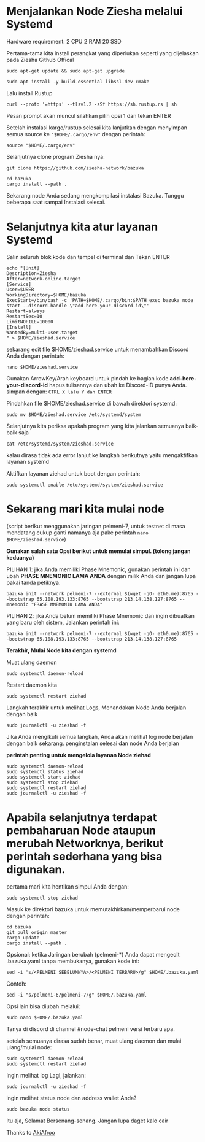 # Menjalankan Node Ziesha melalui Systemd

Hardware requirement:
2 CPU
2 RAM
20 SSD

Pertama-tama kita install perangkat yang diperlukan seperti yang dijelaskan pada Ziesha Github Offical

```
sudo apt-get update && sudo apt-get upgrade
```

```
sudo apt install -y build-essential libssl-dev cmake
```

Lalu install Rustup

```
curl --proto '=https' --tlsv1.2 -sSf https://sh.rustup.rs | sh
```

Pesan prompt akan muncul silahkan pilih opsi 1 dan tekan ENTER 
 

Setelah instalasi kargo/rustup selesai kita lanjutkan dengan menyimpan semua source ke `"$HOME/.cargo/env"` dengan perintah:
 
```
source "$HOME/.cargo/env"
```


Selanjutnya clone program Ziesha nya:

```
git clone https://github.com/ziesha-network/bazuka
```

```
cd bazuka
cargo install --path .
```

Sekarang node Anda sedang mengkompilasi instalasi Bazuka. Tunggu beberapa saat sampai Instalasi selesai.



# Selanjutnya kita atur layanan Systemd #

Salin seluruh blok kode dan tempel di terminal dan Tekan ENTER

```
echo "[Unit]
Description=Ziesha
After=network-online.target
[Service]
User=$USER
WorkingDirectory=$HOME/bazuka
ExecStart=/bin/bash -c 'PATH=$HOME/.cargo/bin:$PATH exec bazuka node start --discord-handle \"add-here-your-discord-id\"'
Restart=always
RestartSec=10
LimitNOFILE=10000
[Install]
WantedBy=multi-user.target
" > $HOME/zieshad.service
```

sekarang edit file  $HOME/zieshad.service untuk menambahkan Discord Anda dengan perintah:

```
nano $HOME/zieshad.service
```

Gunakan ArrowKey/Arah keyboard untuk pindah ke bagian kode **add-here-your-discord-id** hapus tulisannya dan ubah ke Discord-ID punya Anda.
simpan dengan: `CTRL X lalu Y dan ENTER`

Pindahkan file $HOME/zieshad.service di bawah direktori systemd:

```
sudo mv $HOME/zieshad.service /etc/systemd/system
```



Selanjutnya kita periksa apakah program yang kita jalankan semuanya baik-baik saja

```
cat /etc/systemd/system/zieshad.service
```


kalau dirasa tidak ada error lanjut ke langkah berikutnya yaitu mengaktifkan layanan systemd

Aktifkan layanan ziehad untuk boot dengan perintah:

```
sudo systemctl enable /etc/systemd/system/zieshad.service
```


# Sekarang mari kita mulai node 
 
(script berikut menggunakan jaringan pelmeni-7, untuk testnet di masa mendatang cukup ganti namanya aja pake perintah `nano $HOME/zieshad.service`)



**Gunakan salah satu Opsi berikut untuk memulai simpul. (tolong jangan keduanya)**



PILIHAN 1:
jika Anda memiliki Phase Mnemonic, gunakan perintah ini dan ubah **PHASE MNEMONIC LAMA ANDA** dengan milik Anda dan jangan lupa pakai tanda petiknya.

```
bazuka init --network pelmeni-7 --external $(wget -qO- eth0.me):8765 --bootstrap 65.108.193.133:8765 --bootstrap 213.14.138.127:8765 --mnemonic "FRASE MNEMONIK LAMA ANDA"
```

PILIHAN 2:
jika Anda belum memiliki Phase Mnemonic dan ingin dibuatkan yang baru oleh sistem, Jalankan perintah ini:

```
bazuka init --network pelmeni-7 --external $(wget -qO- eth0.me):8765 --bootstrap 65.108.193.133:8765 --bootstrap 213.14.138.127:8765
```


**Terakhir, Mulai Node kita dengan systemd**

Muat ulang daemon

```
sudo systemctl daemon-reload
```

Restart daemon kita

```
sudo systemctl restart ziehad
```

Langkah terakhir untuk melihat Logs, Menandakan Node Anda berjalan dengan baik

```
sudo journalctl -u zieshad -f
```


Jika Anda mengikuti semua langkah, Anda akan melihat log node berjalan dengan baik sekarang.
penginstalan selesai dan node Anda berjalan



**perintah penting untuk mengelola layanan Node ziehad**

```
sudo systemctl daemon-reload
sudo systemctl status ziehad
sudo systemctl start ziehad
sudo systemctl stop ziehad
sudo systemctl restart ziehad
sudo journalctl -u zieshad -f
```



# Apabila selanjutnya terdapat pembaharuan Node ataupun merubah Networknya, berikut perintah sederhana yang bisa digunakan.

pertama mari kita hentikan simpul Anda dengan:

```
sudo systemctl stop ziehad
```

Masuk ke direktori bazuka untuk memutakhirkan/memperbarui node dengan perintah:

```
cd bazuka
git pull origin master
cargo update
cargo install --path .
```

Opsional: ketika Jaringan berubah (pelmeni-*) Anda dapat mengedit .bazuka.yaml tanpa membukanya, gunakan kode ini:

`sed -i "s/<PELMENI SEBELUMNYA>/<PELMENI TERBARU>/g" $HOME/.bazuka.yaml`

Contoh:

```
sed -i "s/pelmeni-6/pelmeni-7/g" $HOME/.bazuka.yaml
```

Opsi lain bisa diubah melalui:
```
sudo nano $HOME/.bazuka.yaml
```

Tanya di discord di channel #node-chat pelmeni versi terbaru apa.



setelah semuanya dirasa sudah benar, muat ulang daemon dan mulai ulang/mulai node:

```
sudo systemctl daemon-reload
sudo systemctl restart ziehad
```


Ingin melihat log Lagi, jalankan:

```
sudo journalctl -u zieshad -f
```

ingin melihat status node dan address wallet Anda?

```
sudo bazuka node status
```

Itu aja, Selamat Bersenang-senang.
Jangan lupa daget kalo cair

Thanks to <a href=https://gist.github.com/AkiAfroo>AkiAfroo</a>
